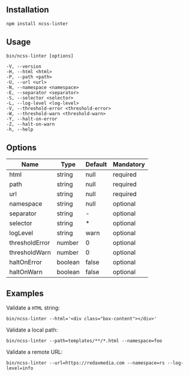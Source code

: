Installation
------------

```
npm install ncss-linter
```


Usage
-----

```
bin/ncss-linter [options]

-V, --version
-H, --html <html>
-P, --path <path>
-U, --url <url>
-N, --namespace <namespace>
-E, --separator <separator>
-S, --selector <selector>
-L, --log-level <log-level>
-V, --threshold-error <threshold-error>
-W, --threshold-warn <threshold-warn>
-Y, --halt-on-error   
-Z, --halt-on-warn
-h, --help
```


Options
-------

| Name           | Type    | Default | Mandatory |
|----------------|---------|---------|-----------|
| html           | string  | null    | required  |
| path           | string  | null    | required  |
| url            | string  | null    | required  |
| namespace      | string  | null    | optional  |
| separator      | string  | -       | optional  |
| selector       | string  | *       | optional  |
| logLevel       | string  | warn    | optional  |
| thresholdError | number  | 0       | optional  |
| thresholdWarn  | number  | 0       | optional  |
| haltOnError    | boolean | false   | optional  |
| haltOnWarn     | boolean | false   | optional  |


Examples
--------

Validate a `HTML` string:

```
bin/ncss-linter --html='<div class="box-content"></div>'
```

Validate a local path:

```
bin/ncss-linter --path=templates/**/*.html --namespace=foo
```

Validate a remote URL:

```
bin/ncss-linter --url=https://redaxmedia.com --namespace=rs --log-level=info
```
